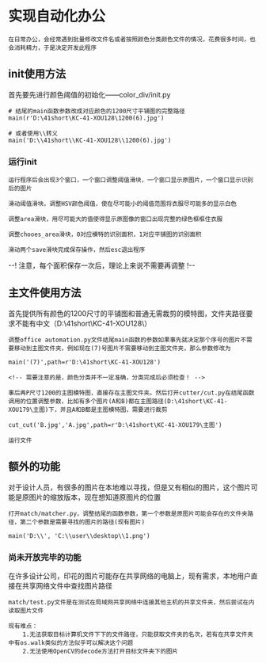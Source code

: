 # 实现自动化办公
    在日常办公，会经常遇到批量修改文件名或者按照颜色分类颜色文件的情况，花费很多时间，也会消耗精力，于是决定开发此程序
## init使用方法
首先要先进行颜色阈值的初始化——color_div/init.py

    # 结尾的main函数参数改成对应颜色的1200尺寸平铺图的完整路径
    main(r'D:\41short\KC-41-XOU128\1200(6).jpg')

    # 或者使用\\转义
    main('D:\\41short\\KC-41-XOU128\\1200(6).jpg')

### 运行init

    运行程序后会出现3个窗口，一个窗口调整阈值滑块，一个窗口显示原图片，一个窗口显示识别后的图片

    滑动阈值滑块，调整HSV颜色阈值，使在尽可能小的阈值范围将衣服尽可能多的显示白色

    调整area滑块，用尽可能大的值使得显示原图像的窗口出现完整的绿色框框住衣服

    调整chooes_area滑块，0对应模特的识别面积，1对应平铺图的识别面积

    滑动两个save滑块完成保存操作，然后esc退出程序

--! 注意，每个面积保存一次后，理论上来说不需要再调整 !--

## 主文件使用方法
首先提供所有颜色的1200尺寸的平铺图和普通无需裁剪的模特图，文件夹路径要求不能有中文（D:\41short\KC-41-XOU128\）
    
    调整office automation.py文件结尾main函数的参数如果事先就决定那个序号的图片不需要移动到主图文件夹，例如现在(7)号图片不需要移动到主图文件夹，那么参数修改为

    main('(7)',path=r'D:\41short\KC-41-XOU128')

    <!-- 需要注意的是，颜色分类并不一定准确，分类完成后必须检查！ -->

    事后再P尺寸1200的主图模特图，直接存在主图文件夹。然后打开cutter/cut.py在结尾函数调用的位置调整参数，比如有多个图片(A和B)都在主图路径(D:\41short\KC-41-XOU179\主图)下，并且A和B都是主图模特图，需要进行裁剪

    cut_cut('B.jpg','A.jpg',path=r'D:\41short\KC-41-XOU179\主图')

    运行文件

## 额外的功能
对于设计人员，有很多的图片在本地难以寻找，但是又有相似的图片，这个图片可能是原图片的缩放版本，现在想知道原图片的位置

    打开match/matcher.py，调整结尾的函数参数，第一个参数是原图片可能会存在的文件夹路径，第二个参数是需要寻找的图片的路径(现有图片)

    main('D:\\', 'C:\\user\\desktop\\1.png')
### 尚未开放完毕的功能
在许多设计公司，印花的图片可能存在共享网络的电脑上，现有需求，本地用户直接在共享网络文件中查找图片路径

    match/test.py文件是在测试在局域网共享网络中连接其他主机的共享文件夹，然后尝试在内读取图片文件

    现有难点：
        1.无法获取目标计算机文件下下的文件路径，只能获取文件夹的名次，若有在共享文件夹中有os.walk类似的方法似乎可以解决这个问题
        2.无法使用OpenCV的decode方法打开目标文件夹下的图片